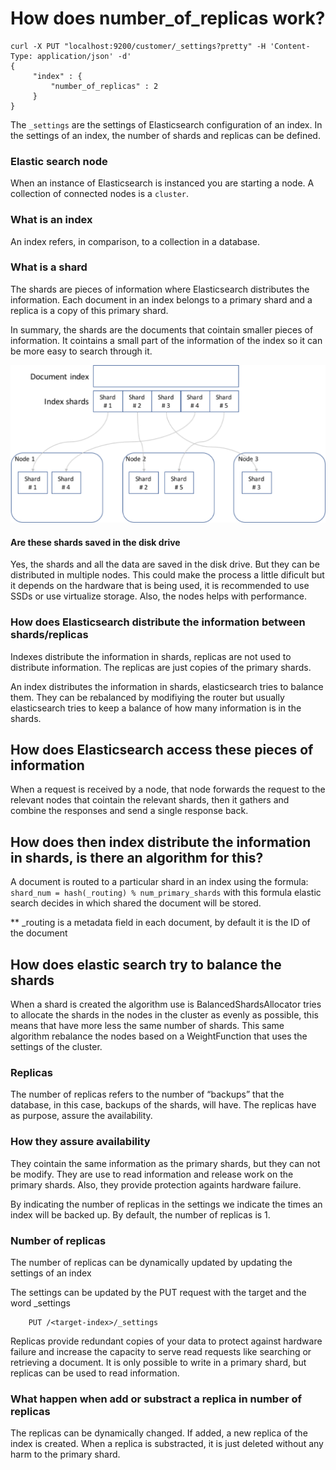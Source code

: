 # How does number_of_replicas work?  

```SHELL
curl -X PUT "localhost:9200/customer/_settings?pretty" -H 'Content-Type: application/json' -d' 
{
     "index" : {
         "number_of_replicas" : 2
     }
}
```

The `_settings` are the settings of Elasticsearch configuration of an index. In the settings of an index, the number of shards and replicas can be defined.  

### Elastic search node

When an instance of Elasticsearch is instanced you are starting a node. A collection of connected nodes is a `cluster`.

### What is an index

An index refers, in comparison, to a collection in a database.

### What is a shard

The shards are pieces of information where Elasticsearch distributes the information. Each document in an index belongs to a primary shard and a replica is a copy of this primary shard.

In summary, the shards are the documents that cointain smaller pieces of information. It cointains a small part of the information of the index so it can be more easy to search through it.

![ElasticSearch](images/elasticsearch.png)

#### Are these shards saved in the disk drive

Yes, the shards and all the data are saved in the disk drive. But they can be distributed in multiple nodes. This could make the process a little dificult but it depends on the hardware that is being used, it is recommended to use SSDs or use virtualize storage. Also, the nodes helps with performance.

### How does Elasticsearch distribute the information between shards/replicas

Indexes distribute the information in shards, replicas are not used to distribute information. The replicas are just copies of the primary shards.

An index distributes the information in shards, elasticsearch tries to balance them. They can be rebalanced by modifiying the router but usually elasticsearch tries to keep a balance of how many information is in the shards.

## How does Elasticsearch access these pieces of information

When a request is received by a node, that node forwards the request to the relevant nodes that cointain the relevant shards, then it gathers and combine the responses and send a single response back.

## How does then index distribute the information in shards, is there an algorithm for this?

A document is routed to a particular shard in an index using the formula:
`
shard_num = hash(_routing) % num_primary_shards
`
with this formula elastic search decides in which shared the document will be stored. 

** _routing is a metadata field in each document, by default it is the ID of the document

## How does elastic search try to balance the shards

When a shard is created the algorithm use is BalancedShardsAllocator tries to allocate the shards in the nodes in the cluster as evenly as possible, this means that have more less the same number of shards. This same algorithm rebalance the nodes based on a WeightFunction that uses the settings of the cluster.

### Replicas

The number of replicas refers to the number of “backups” that the database, in this case, backups of the shards, will have. The replicas have as purpose, assure the availability.

### How they assure availability

They cointain the same information as the primary shards, but they can not be modify. They are use to read information and release work on the primary shards. Also, they provide protection againts hardware failure.

By indicating the number of replicas in the settings we indicate the times an index will be backed up. By default, the number of replicas is 1.

### Number of replicas

The number of replicas can be dynamically updated by updating the settings of an index

The settings can be updated by the PUT request with the target and the word _settings

```SHELL
    PUT /<target-index>/_settings
```

Replicas provide redundant copies of your data to protect against hardware failure and increase the capacity to serve read requests like searching or retrieving a document. It is only possible to write in a primary shard, but replicas can be used to read information.

### What happen when add or substract a replica in number of replicas

 The replicas can be dynamically changed. If added, a new replica of the index is created.
 When a replica is substracted, it is just deleted without any harm to the primary shard.
